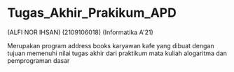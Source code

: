 # Tugas_Akhir_Prakikum_APD
(ALFI NOR IHSAN)
(2109106018)
(Informatika A'21)

Merupakan program address books karyawan kafe yang dibuat dengan tujuan memenuhi nilai tugas akhir dari praktikum mata kuliah alogaritma dan pemprograman dasar
